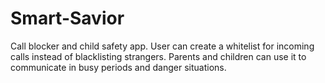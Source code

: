 Smart-Savior
============

Call blocker and child safety app. User can create a whitelist for incoming calls instead of blacklisting strangers. Parents and children can use it to communicate in busy periods and danger situations.

